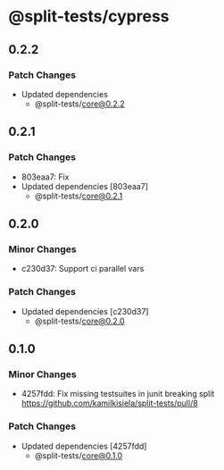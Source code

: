 # @split-tests/cypress

## 0.2.2

### Patch Changes

- Updated dependencies
  - @split-tests/core@0.2.2

## 0.2.1

### Patch Changes

- 803eaa7: Fix
- Updated dependencies [803eaa7]
  - @split-tests/core@0.2.1

## 0.2.0

### Minor Changes

- c230d37: Support ci parallel vars

### Patch Changes

- Updated dependencies [c230d37]
  - @split-tests/core@0.2.0

## 0.1.0

### Minor Changes

- 4257fdd: Fix missing testsuites in junit breaking split https://github.com/kamilkisiela/split-tests/pull/8

### Patch Changes

- Updated dependencies [4257fdd]
  - @split-tests/core@0.1.0
